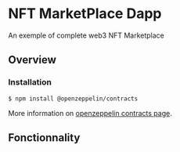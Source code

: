 # NFT MarketPlace Dapp

An exemple of complete web3 NFT Marketplace

## Overview

### Installation

```console
$ npm install @openzeppelin/contracts
```

More information on [openzeppelin contracts page](https://github.com/OpenZeppelin/openzeppelin-contracts).

## Fonctionnality

